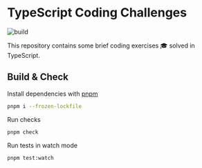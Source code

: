 # TypeScript Coding Challenges

![build](https://github.com/andrej-dyck/coding-challenges-ts/actions/workflows/ci.yml/badge.svg?branch=main)

This repository contains some brief coding exercises 🎓 solved in TypeScript.

## Build & Check

Install dependencies with [pnpm](https://pnpm.io/)
```bash
pnpm i --frozen-lockfile
```

Run checks
```bash
pnpm check
```

Run tests in watch mode
```bash
pnpm test:watch
```
